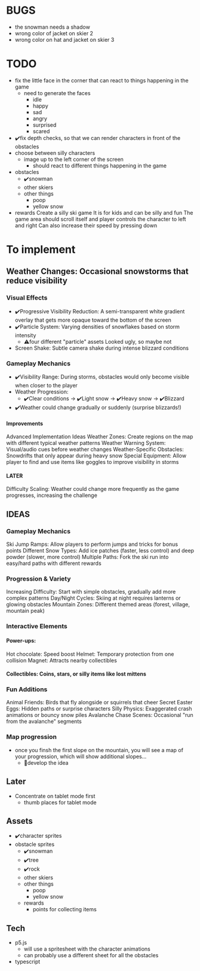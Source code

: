 # BUGS
- the snowman needs a shadow
- wrong color of jacket on skier 2
- wrong color on hat and jacket on skier 3

# TODO
- fix the little face in the corner that can react to things happening in the game
  - need to generate the faces
    - idle
    - happy
    - sad
    - angry
    - surprised
    - scared
- ✔️fix depth checks, so that we can render characters in front of the obstacles
- choose between silly characters
  - image up to the left corner of the screen
    - should react to different things happening in the game
- obstacles
    - ✔️snowman
    - other skiers
    - other things 
      - poop
      - yellow snow
- rewards
Create a silly ski game
It is for kids and can be silly and fun
The game area should scroll itself and player controls the character to left and right
Can also increase their speed by pressing down

# To implement
## Weather Changes: Occasional snowstorms that reduce visibility
### Visual Effects
- ✔️Progressive Visibility Reduction: A semi-transparent white gradient overlay that gets more opaque toward the bottom of the screen
- ✔️Particle System: Varying densities of snowflakes based on storm intensity
  - ⚠️four different "particle" assets
    Looked ugly, so maybe not
- Screen Shake: Subtle camera shake during intense blizzard conditions
### Gameplay Mechanics
- ✔️Visibility Range: During storms, obstacles would only become visible when closer to the player
- Weather Progression:
  - ✔️Clear conditions → ✔️Light snow → ✔️Heavy snow → ✔️Blizzard
- ✔️Weather could change gradually or suddenly (surprise blizzards!)
#### Improvements
Advanced Implementation Ideas
Weather Zones: Create regions on the map with different typical weather patterns
Weather Warning System: Visual/audio cues before weather changes
Weather-Specific Obstacles: Snowdrifts that only appear during heavy snow
Special Equipment: Allow player to find and use items like goggles to improve visibility in storms
#### LATER
Difficulty Scaling: Weather could change more frequently as the game progresses, increasing the challenge

## IDEAS
### Gameplay Mechanics
Ski Jump Ramps: Allow players to perform jumps and tricks for bonus points
Different Snow Types: Add ice patches (faster, less control) and deep powder (slower, more control)
Multiple Paths: Fork the ski run into easy/hard paths with different rewards
### Progression & Variety
Increasing Difficulty: Start with simple obstacles, gradually add more complex patterns
Day/Night Cycles: Skiing at night requires lanterns or glowing obstacles
Mountain Zones: Different themed areas (forest, village, mountain peak)
### Interactive Elements
#### Power-ups:
Hot chocolate: Speed boost
Helmet: Temporary protection from one collision
Magnet: Attracts nearby collectibles
#### Collectibles: Coins, stars, or silly items like lost mittens
### Fun Additions
Animal Friends: Birds that fly alongside or squirrels that cheer
Secret Easter Eggs: Hidden paths or surprise characters
Silly Physics: Exaggerated crash animations or bouncy snow piles
Avalanche Chase Scenes: Occasional "run from the avalanche" segments
### Map progression
- once you finsh the first slope on the mountain, you will see a map of your progression, which will show additional slopes...
  - 🔧develop the idea

## Later

- Concentrate on tablet mode first
  - thumb places for tablet mode



## Assets
- ✔️character sprites
- obstacle sprites
  - ✔️snowman
  - ✔️tree
  - ✔️rock
  - other skiers
  - other things 
    - poop
    - yellow snow
  - rewards
    - points for collecting items


## Tech
- p5.js
  - will use a spritesheet with the character animations
  - can probably use a different sheet for all the obstacles
- typescript